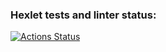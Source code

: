 ### Hexlet tests and linter status:
[![Actions Status](https://github.com/AndreyKrymski/frontend-project-12/workflows/hexlet-check/badge.svg)](https://github.com/AndreyKrymski/frontend-project-12/actions)